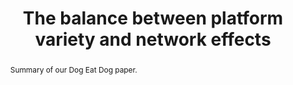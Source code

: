 ---
layout:
title: "The balance between platform variety and network effects"
category: research
published: 1
abstract: Summary of our Dog Eat Dog paper.
journal: VoxEU (2021)
order: 207
trueyear: 2021
peer: 0
coauthors: with <a href = "https://sites.google.com/site/chiarafarronato/"> Chiara Farronato</a> and <a href="https://www.jessica-fong.com/"> Jessica Fong</a>
link: "https://cepr.org/voxeu/columns/balance-between-platform-variety-and-network-effects"
js: "toggleMe('balance'); return false;"
js_abbrev: 'balance'
---